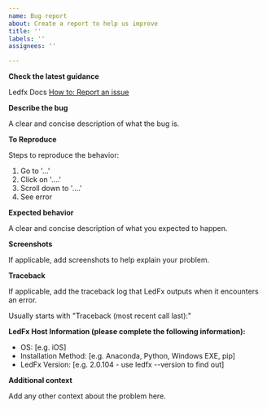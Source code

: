 ```yaml
---
name: Bug report
about: Create a report to help us improve
title: ''
labels: ''
assignees: ''

---
```

**Check the latest guidance**

Ledfx Docs [How to: Report an issue](https://docs.ledfx.app/en/latest/howto/report.html)

**Describe the bug**

A clear and concise description of what the bug is.

**To Reproduce**

Steps to reproduce the behavior:
1. Go to '...'
2. Click on '....'
3. Scroll down to '....'
4. See error

**Expected behavior**

A clear and concise description of what you expected to happen.

**Screenshots**

If applicable, add screenshots to help explain your problem.

**Traceback**

If applicable, add the traceback log that LedFx outputs when it encounters an error.

Usually starts with "Traceback (most recent call last):"

**LedFx Host Information (please complete the following information):**

 - OS: [e.g. iOS]
 - Installation Method: [e.g. Anaconda, Python, Windows EXE, pip]
 - LedFx Version:  [e.g. 2.0.104 - use ledfx --version to find out]

**Additional context**

Add any other context about the problem here.
